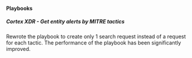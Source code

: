 
#### Playbooks

##### Cortex XDR - Get entity alerts by MITRE tactics

Rewrote the playbook to create only 1 search request instead of a request for each tactic. The performance of the playbook has been significantly improved.
